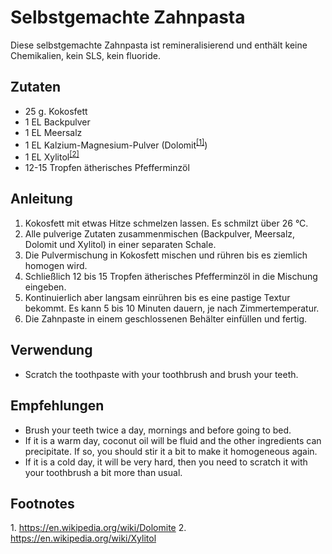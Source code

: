 # Selbstgemachte Zahnpasta

Diese selbstgemachte Zahnpasta ist remineralisierend und enthält keine Chemikalien, kein SLS, kein fluoride.

## Zutaten

 - 25 g. Kokosfett
 - 1 EL Backpulver
 - 1 EL Meersalz
 - 1 EL Kalzium-Magnesium-Pulver (Dolomit<sup>[[1]](#dolomite)</sup>)
 - 1 EL Xylitol<sup>[[2]](#xlytol)</sup>
 - 12-15 Tropfen ätherisches Pfefferminzöl
 
## Anleitung

 1. Kokosfett mit etwas Hitze schmelzen lassen. Es schmilzt über 26 °C.
 2. Alle pulverige Zutaten zusammenmischen (Backpulver, Meersalz, Dolomit und Xylitol) in einer separaten Schale.
 3. Die Pulvermischung in Kokosfett mischen und rühren bis es ziemlich homogen wird.
 4. Schließlich 12 bis 15 Tropfen ätherisches Pfefferminzöl in die Mischung eingeben.
 5. Kontinuierlich aber langsam einrühren bis es eine pastige Textur bekommt. Es kann 5 bis 10 Minuten dauern, je nach
Zimmertemperatur.
 6. Die Zahnpaste in einem geschlossenen Behälter einfüllen und fertig.
 
## Verwendung
 
 - Scratch the toothpaste with your toothbrush and brush your teeth.

## Empfehlungen

 - Brush your teeth twice a day, mornings and before going to bed.
 - If it is a warm day, coconut oil will be fluid and the other ingredients can precipitate. If so, you should stir it a
bit to make it homogeneous again.
 - If it is a cold day, it will be very hard, then you need to scratch it with your toothbrush a bit more than usual.

## Footnotes
 1.<a name="dolomite"> </a> https://en.wikipedia.org/wiki/Dolomite
 2.<a name="xlytol"> </a> https://en.wikipedia.org/wiki/Xylitol
